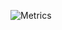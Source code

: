 ![Metrics](https://metrics.lecoq.io/abdfnx?template=classic&lines=1&repositories=1&activity=1&achievements=1&languages=1&followup=1&isocalendar=1&notable=1&repositories=100&repositories.batch=100&repositories.forks=false&repositories.affiliations=owner&isocalendar.duration=full-year&languages.ignored=dart%2C%20swift&languages.limit=8&languages.sections=most-used&languages.colors=github&languages.details=percentage&languages.threshold=0%25&languages.indepth=true&languages.recent.load=300&languages.recent.days=14&followup.sections=repositories&activity.limit=5&activity.load=300&activity.days=20&activity.filter=all&activity.visibility=all&activity.timestamps=false&achievements.threshold=C&achievements.secrets=true&achievements.limit=0&notable.repositories=true)
